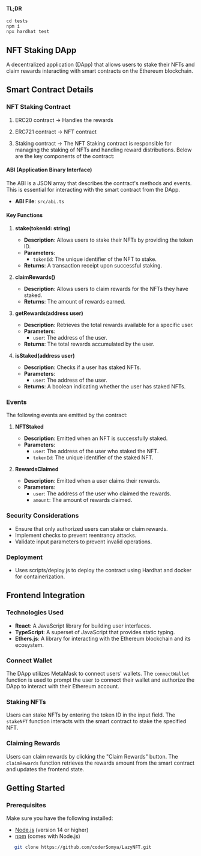 #### TL;DR 
```
cd tests
npm i
npx hardhat test
```

## NFT Staking DApp

A decentralized application (DApp) that allows users to stake their NFTs and claim rewards interacting with smart contracts on the Ethereum blockchain.

## Smart Contract Details

### NFT Staking Contract

1) ERC20 contract -> Handles the rewards

2) ERC721 contract -> NFT contract

3) Staking contract -> The NFT Staking contract is responsible for managing the staking of NFTs and handling reward distributions. Below are the key components of the contract:


#### ABI (Application Binary Interface)

The ABI is a JSON array that describes the contract's methods and events. This is essential for interacting with the smart contract from the DApp.

- **ABI File**: `src/abi.ts` 

#### Key Functions

1. **stake(tokenId: string)**

   - **Description**: Allows users to stake their NFTs by providing the token ID.
   - **Parameters**: 
     - `tokenId`: The unique identifier of the NFT to stake.
   - **Returns**: A transaction receipt upon successful staking.

2. **claimRewards()**

   - **Description**: Allows users to claim rewards for the NFTs they have staked.
   - **Returns**: The amount of rewards earned.

3. **getRewards(address user)**

   - **Description**: Retrieves the total rewards available for a specific user.
   - **Parameters**:
     - `user`: The address of the user.
   - **Returns**: The total rewards accumulated by the user.

4. **isStaked(address user)**

   - **Description**: Checks if a user has staked NFTs.
   - **Parameters**:
     - `user`: The address of the user.
   - **Returns**: A boolean indicating whether the user has staked NFTs.

### Events

The following events are emitted by the contract:

1. **NFTStaked**

   - **Description**: Emitted when an NFT is successfully staked.
   - **Parameters**:
     - `user`: The address of the user who staked the NFT.
     - `tokenId`: The unique identifier of the staked NFT.

2. **RewardsClaimed**

   - **Description**: Emitted when a user claims their rewards.
   - **Parameters**:
     - `user`: The address of the user who claimed the rewards.
     - `amount`: The amount of rewards claimed.

### Security Considerations

- Ensure that only authorized users can stake or claim rewards.
- Implement checks to prevent reentrancy attacks.
- Validate input parameters to prevent invalid operations.

### Deployment

- Uses scripts/deploy.js to deploy the contract using Hardhat and docker for containerization.

## Frontend Integration

### Technologies Used

- **React**: A JavaScript library for building user interfaces.
- **TypeScript**: A superset of JavaScript that provides static typing.
- **Ethers.js**: A library for interacting with the Ethereum blockchain and its ecosystem.

### Connect Wallet

The DApp utilizes MetaMask to connect users' wallets. The `connectWallet` function is used to prompt the user to connect their wallet and authorize the DApp to interact with their Ethereum account.

### Staking NFTs

Users can stake NFTs by entering the token ID in the input field. The `stakeNFT` function interacts with the smart contract to stake the specified NFT.

### Claiming Rewards

Users can claim rewards by clicking the "Claim Rewards" button. The `claimRewards` function retrieves the rewards amount from the smart contract and updates the frontend state.

## Getting Started

### Prerequisites

Make sure you have the following installed:

- [Node.js](https://nodejs.org/) (version 14 or higher)
- [npm](https://www.npmjs.com/) (comes with Node.js)


```bash
   git clone https://github.com/coderSomya/LazyNFT.git
```


